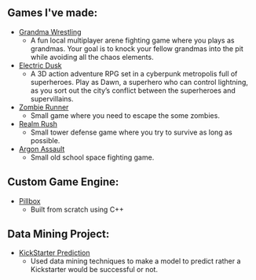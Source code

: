 <h2>Games I've made:</h2>

  - [Grandma Wrestling](https://github.com/GonzaloJMora/GrandmaWrestling)
    - A fun local multiplayer arene fighting game where you plays as grandmas. Your goal is to knock your fellow grandmas into the pit while avoiding all the chaos elements.
  - [Electric Dusk](https://number14jabroni.itch.io/electric-dusk)
    - A 3D action adventure RPG set in a cyberpunk metropolis full of superheroes. Play as Dawn, a superhero who can control lightning, as you sort out the city’s conflict between the superheroes and supervillains.
  - [Zombie Runner](https://github.com/Shnackle/Zombie-Runner)
    - Small game where you need to escape the some zombies.
  - [Realm Rush](https://github.com/Shnackle/Realm-Rush)
    - Small tower defense game where you try to survive as long as possible.
  - [Argon Assault](https://github.com/Shnackle/Argon-Assault)
    - Small old school space fighting game.

<h2>Custom Game Engine:</h2>

  - [Pillbox](https://github.com/CollinScott37/Pillbox)
    - Built from scratch using C++

<h2>Data Mining Project:</h2>

  - [KickStarter Prediction](https://github.com/CollinScott37/ACG)
    - Used data mining techniques to make a model to predict rather a Kickstarter would be successful or not.



